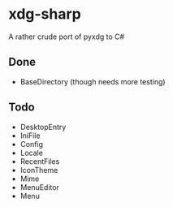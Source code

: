 # xdg-sharp
A rather crude port of pyxdg to C#

## Done
* BaseDirectory (though needs more testing)

## Todo
* DesktopEntry  
* IniFile  
* Config  
* Locale  
* RecentFiles  
* IconTheme  
* Mime  
* MenuEditor  
* Menu
